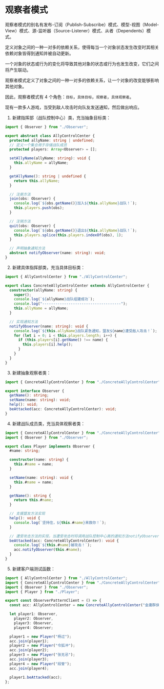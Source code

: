 # 观察者模式

观察者模式的别名有发布-订阅（Publish-Subscribe）模式、模型-视图（Model-View）模式、源-监听器（Source-Listener）模式、从者（Dependents）模式。

定义对象之间的一种一对多的依赖关系，使得每当一个对象状态发生改变时其相关依赖对象皆得到通知并被自动更新。

一个对象的状态或行为的变化将导致其他对象的状态或行为也发生改变，它们之间将产生联动。

观察者模式定义了对象之间的一种一对多的依赖关系，让一个对象的改变能够影响其他对象。

因此，观察者模式有 4 个角色：`目标`，`具体目标`，`观察者`，`具体观察者`。

现有一款多人游戏，当受到敌人攻击时向队友发送通知，然后做出响应。

1. 新建指挥部（战队控制中心）类，充当抽象目标类：

```ts
import { Observer } from "./Observer";

export abstract class AllyControlCenter {
  protected allyName: string | undefined;
  // 定义一个集合用于存储战队成员
  protected players: Array<Observer> = [];

  setAllyName(allyName: string): void {
    this.allyName = allyName;
  }

  getAllyName(): string | undefined {
    return this.allyName;
  }

  // 注册方法
  join(obs: Observer) {
    console.log(`${obs.getName()}加入${this.allyName}战队！`);
    this.players.push(obs);
  }

  // 注销方法
  quit(obs: Observer) {
    console.log(`${obs.getName()}退出${this.allyName}战队！`);
    this.players.splice(this.players.indexOf(obs), 1);
  }

  // 声明抽象通知方法
  abstract notifyObserver(name: string): void;
}
```

2. 新建具体指挥部类，充当具体目标类：

```ts
import { AllyControlCenter } from "./AllyControlCenter";

export class ConcreteAllyControlCenter extends AllyControlCenter {
  constructor(allyName: string) {
    super();
    console.log(`${allyName}战队组建成功`);
    console.log("------------------------------------");
    this.allyName = allyName;
  }

  // 实现通知方法
  notifyObserver(name: string): void {
    console.log(`${this.allyName}战队紧急通知，盟友${name}遭受敌人攻击！`);
    for (let i = 0; i < this.players.length; i++) {
      if (this.players[i].getName() !== name) {
        this.players[i].help();
      }
    }
  }
}
```

3. 新建抽象观察者类：

```ts
import { ConcreteAllyControlCenter } from "./ConcreteAllyControlCenter";

export interface Observer {
  getName(): string;
  setName(name: string): void;
  help(): void;
  beAttacked(acc: ConcreteAllyControlCenter): void;
}
```

4. 新建战队成员类，充当具体观察者类：

```ts
import { ConcreteAllyControlCenter } from "./ConcreteAllyControlCenter";
import { Observer } from "./Observer";

export class Player implements Observer {
  #name: string;

  constructor(name: string) {
    this.#name = name;
  }

  setName(name: string): void {
    this.#name = name;
  }

  getName(): string {
    return this.#name;
  }

  // 支援盟友方法实现
  help(): void {
    console.log(`坚持住，${this.#name}来救你！`);
  }

  // 遭受攻击方法的实现，当遭受攻击时将调用战队控制中心类的通知方法notifyObserver()来通知盟友
  beAttacked(acc: ConcreteAllyControlCenter): void {
    console.log(`${this.#name}被攻击！`);
    acc.notifyObserver(this.#name);
  }
}
```

5. 新建客户端测试函数：

```ts
import { AllyControlCenter } from "./AllyControlCenter";
import { ConcreteAllyControlCenter } from "./ConcreteAllyControlCenter";
import { Observer } from "./Observer";
import { Player } from "./Player";

export const ObserverPatternClient = () => {
  const acc: AllyControlCenter = new ConcreteAllyControlCenter("金庸群侠");

  let player1: Observer,
    player2: Observer,
    player3: Observer,
    player4: Observer;

  player1 = new Player("杨过");
  acc.join(player1);
  player2 = new Player("令狐冲");
  acc.join(player2);
  player3 = new Player("张无忌");
  acc.join(player3);
  player4 = new Player("段誉");
  acc.join(player4);

  player1.beAttacked(acc);
};
```
